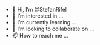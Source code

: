 - 👋 Hi, I’m @StefanRifel
- 👀 I’m interested in ...
- 🌱 I’m currently learning ...
- 💞️ I’m looking to collaborate on ...
- 📫 How to reach me ...

<!---
XeXeeDKawaii/XeXeeDKawaii is a ✨ special ✨ repository because its `README.md` (this file) appears on your GitHub profile.
You can click the Preview link to take a look at your changes.
--->
